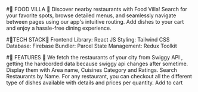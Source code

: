 #🚀 FOOD VILLA 🚀
Discover nearby restaurants with Food Villa! Search for your favorite spots, browse detailed menus, and seamlessly navigate between pages using our app's intuitive routing. Add dishes to your cart and enjoy a hassle-free dining experience.

  #🚀TECH STACK🚀
  Frontend Library: React JS
  Styling: Tailwind CSS
  Database: Firebase
  Bundler: Parcel
  State Management: Redux Toolkit

  #🚀 FEATURES 🚀
  We fetch the restaurants of your city from Swiggy API , getting the hardcorded data because swiggy api changes after sometime.
  Display them with Area name, Cuisines Category and Ratings.
  Search Restaurants by Name.
  For any restaurant, you can checkout all the different type of dishes available with details and prices per quantity.
  Add to cart

